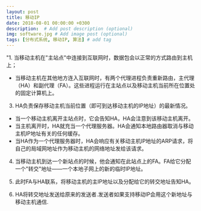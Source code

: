 ```yaml
---
layout: post
title: 移动IP
date: 2018-08-01 00:00:00 +0300
description:  # Add post description (optional)
img: software.jpg # Add image post (optional)
tags: [分布式系统, 移动IP, 算法] # add tag
---
```


"1. 当移动主机在"主站点"中连接到互联网时，数据包会以正常的方式路由到主机上；
 
 - 当移动主机在其他地方连入互联网时，有两个代理进程负责重新路由，主代理（HA）和副代理（FA）。这些进程运行在主站点以及移动主机当前所在位置处的固定计算机上。
 
 3. HA负责保存移动主机当前位置（即可到达移动主机的IP地址）的最新情况。
 * 当一个移动主机离开主站点时，它会告知HA，HA会注意到该移动主机离开。
 * 当主机离开时，HA就充当一个代理服务器。HA会通知本地路由器取消与移动主机IP地址有关的任何缓存。
 * 当HA作为一个代理服务器时，HA会响应有关移动主机IP地址的ARP请求，将自己的局域网地址作为移动主机的网络地址发给该请求。
 
 4. 当移动主机到达一个新站点的时候，他会通知在此站点上的FA。FA给它分配一个"转交"地址——一个本地子网上的新的临时IP地址。
 
 5. 此时FA与HA联系，将移动主机的主IP地址以及分配给它的转交地址告知HA。
 
 6. HA将转交地址发送给原来的发送者.发送者如果支持移动IP会用这个新地址与移动主机通信.
